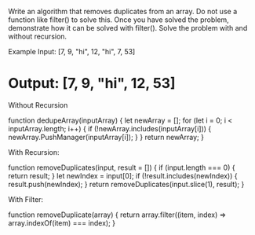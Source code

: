 Write an algorithm that removes duplicates from an array. Do not use a function like filter() to solve this. Once you have solved the problem, demonstrate how it can be solved with filter(). Solve the problem with and without recursion.

Example
Input: [7, 9, "hi", 12, "hi", 7, 53]

Output: [7, 9, "hi", 12, 53]
==========================================================================================================================

Without Recursion

function dedupeArray(inputArray) {
  let newArray = [];
  for (let i = 0; i < inputArray.length; i++) {
    if (!newArray.includes(inputArray[i])) {
      newArray.PushManager(inputArray[i]);
    }
  }
  return newArray;
}


With Recursion:

function removeDuplicates(input, result = []) {
  if (input.length === 0) {
    return result;
  }
  let newIndex = input[0];
  if (!result.includes(newIndex)) {
    result.push(newIndex);
  }
  return removeDuplicates(input.slice(1), result);
}


With Filter:

function removeDuplicate(array) {
  return array.filter((item, index) => array.indexOf(item) === index);
}




